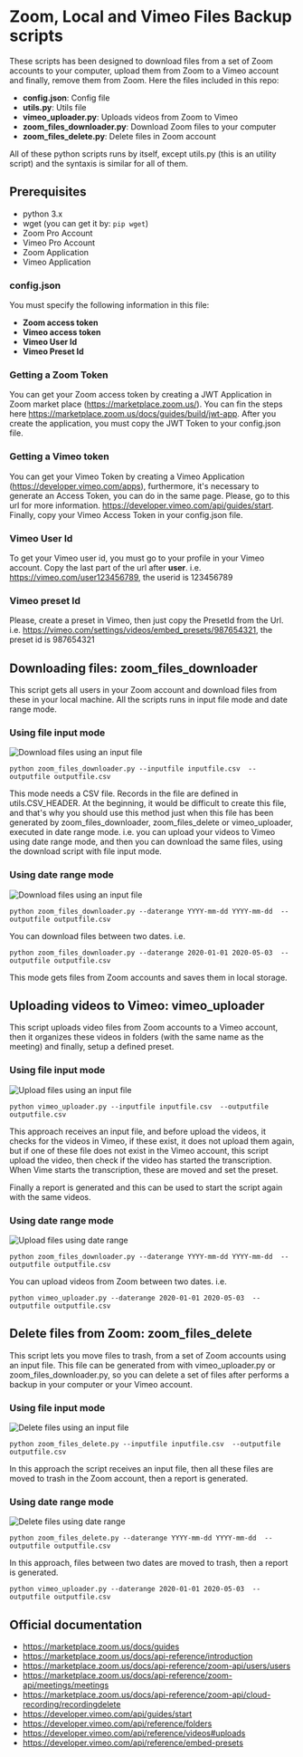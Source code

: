 # Zoom, Local and Vimeo Files Backup scripts

These scripts has been designed to download files from a set of Zoom accounts to your computer, upload them from Zoom to a Vimeo account and finally, remove them from Zoom. Here the files included in this repo:
* **config.json**: Config file
* **utils.py**: Utils file
* **vimeo_uploader.py**: Uploads videos from Zoom to Vimeo
* **zoom_files_downloader.py**: Download Zoom files to your computer
* **zoom_files_delete.py**: Delete files in Zoom account

All of these python scripts runs by itself, except utils.py (this is an utility script) and the syntaxis is similar for all of them.

## Prerequisites
* python 3.x
* wget (you can get it by: `pip wget`)
* Zoom Pro Account
* Vimeo Pro Account
* Zoom Application
* Vimeo Application

### config.json
You must specify the following information in this file:
* **Zoom access token**
* **Vimeo access token**
* **Vimeo User Id**
* **Vimeo Preset Id**

### Getting a Zoom Token
You can get your Zoom access token by creating a JWT Application in Zoom market place (https://marketplace.zoom.us/). You can fin the steps here https://marketplace.zoom.us/docs/guides/build/jwt-app. After you create the application, you must copy the JWT Token to your config.json file.

### Getting a Vimeo token
You can get your Vimeo Token by creating a Vimeo Application  (https://developer.vimeo.com/apps), furthermore, it's necessary to generate an Access Token, you can do in the same page. Please, go to this url for more information. https://developer.vimeo.com/api/guides/start. Finally, copy your Vimeo Access Token in your config.json file.

### Vimeo User Id
To get your Vimeo user id, you must go to your profile in your Vimeo account. Copy the last part of the url after **user**. i.e. https://vimeo.com/user123456789, the userid is 123456789

### Vimeo preset Id
Please, create a preset in Vimeo, then just copy the PresetId from the Url. i.e. https://vimeo.com/settings/videos/embed_presets/987654321, the preset id is 987654321

## Downloading files: zoom_files_downloader
This script gets all users in your Zoom account and download files from these in your local machine.
All the scripts runs in input file mode and date range mode.

### Using file input mode
![Download files using an input file](diagrams/download_files.jpg?raw=true "Download files using an input file")

`python zoom_files_downloader.py --inputfile inputfile.csv  --outputfile outputfile.csv`

This mode needs a CSV file. Records in the file are defined in utils.CSV_HEADER. At the beginning, it would be difficult to create this file, and that's why you should use this method just when this file has been generated by zoom_files_downloader, zoom_files_delete or vimeo_uploader, executed in date range mode. i.e. you can upload your videos to Vimeo using date range mode, and then you can download the same files, using the download script with file input mode.

### Using date range mode
![Download files using an input file](diagrams/download_zoom.jpg?raw=true "Download files using an input file")

`python zoom_files_downloader.py --daterange YYYY-mm-dd YYYY-mm-dd  --outputfile outputfile.csv`

You can download files between two dates. i.e.

`python zoom_files_downloader.py --daterange 2020-01-01 2020-05-03  --outputfile outputfile.csv`

This mode gets files from Zoom accounts and saves them in local storage.

## Uploading videos to Vimeo: vimeo_uploader
This script uploads video files from Zoom accounts to a Vimeo account, then it organizes these videos in folders (with the same name as the meeting)  and finally, setup a defined preset.

### Using file input mode
![Upload files using an input file](diagrams/upload_files.jpg?raw=true "Upload videos using an input file")

`python vimeo_uploader.py --inputfile inputfile.csv  --outputfile outputfile.csv`

This approach receives an input file, and before upload the videos, it checks for the videos in Vimeo, if these exist, it does not upload them again, but if one of these file does not exist in the Vimeo account, this script upload the video, then check if the video has started the transcription. When Vime starts the transcription, these are moved and set the preset.

Finally a report is generated and this can be used to start the script again with the same videos.

### Using date range mode
![Upload files using date range](diagrams/upload_zoom.jpg?raw=true "Upload videos using an input file")

`python zoom_files_downloader.py --daterange YYYY-mm-dd YYYY-mm-dd  --outputfile outputfile.csv`

You can upload videos from Zoom between two dates. i.e.

`python vimeo_uploader.py --daterange 2020-01-01 2020-05-03  --outputfile outputfile.csv`

## Delete files from Zoom: zoom_files_delete
This script lets you move files to trash, from a set of Zoom accounts using an input file. This file can be generated from with vimeo_uploader.py or zoom_files_downloader.py, so you can delete a set of files after performs a backup in your computer or your Vimeo account.

### Using file input mode
![Delete files using an input file](diagrams/delete_files.jpg?raw=true "Delete files using an input file")

`python zoom_files_delete.py --inputfile inputfile.csv  --outputfile outputfile.csv`

In this approach the script receives an input file, then all these files are moved to trash in the Zoom account, then a report is generated.

### Using date range mode
![Delete files using date range](diagrams/delete_zoom.jpg?raw=true "Delete files using an input file")

`python zoom_files_delete.py --daterange YYYY-mm-dd YYYY-mm-dd  --outputfile outputfile.csv`

In this approach, files between two dates are moved to trash, then a report is generated.

`python vimeo_uploader.py --daterange 2020-01-01 2020-05-03  --outputfile outputfile.csv`

## Official documentation
* https://marketplace.zoom.us/docs/guides
* https://marketplace.zoom.us/docs/api-reference/introduction
* https://marketplace.zoom.us/docs/api-reference/zoom-api/users/users
* https://marketplace.zoom.us/docs/api-reference/zoom-api/meetings/meetings
* https://marketplace.zoom.us/docs/api-reference/zoom-api/cloud-recording/recordingdelete
* https://developer.vimeo.com/api/guides/start
* https://developer.vimeo.com/api/reference/folders
* https://developer.vimeo.com/api/reference/videos#uploads
* https://developer.vimeo.com/api/reference/embed-presets
